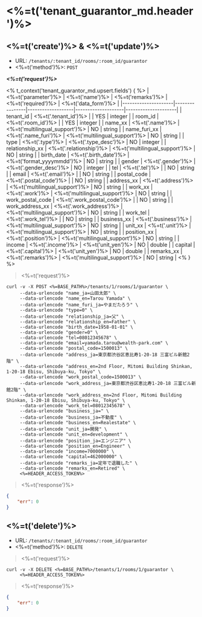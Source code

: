 # <%=t('tenant_guarantor_md.header')%>

## <%=t('create')%> & <%=t('update')%>

- URL: `/tenants/:tenant_id/rooms/:room_id/guarantor`
- <%=t('method')%>: `POST`

***<%=t('request')%>***

<% t_context('tenant_guarantor_md.upsert.fields') { %>
| <%=t('parameter')%> | <%=t('name')%> | <%=t('remarks')%> | <%=t('required')%> | <%=t('data_form')%> |
|---------------------|----------------|-------------------|--------------------|---------------------|
| tenant_id | <%=t('.tenant_id')%> | | YES | integer |
| room_id | <%=t('.room_id')%> | | YES | integer |
| name_xx | <%=t('.name')%> | <%=t('multilingual_support')%> | NO | string |
| name_furi_xx | <%=t('.name_furi')%> | <%=t('multilingual_support')%> | NO | string |
| type | <%=t('.type')%> | <%=t('.type_desc')%> | NO | integer |
| relationship_xx | <%=t('.relationship')%> | <%=t('multilingual_support')%> | NO | string |
| birth_date | <%=t('.birth_date')%> | <%=t('format_yyyymmdd')%> | NO | string |
| gender | <%=t('.gender')%> | <%=t('.gender_desc')%> | NO | integer |
| tel | <%=t('.tel')%> | | NO | string |
| email | <%=t('.email')%> | | NO | string |
| postal_code | <%=t('.postal_code')%> | | NO | string |
| address_xx | <%=t('.address')%> | <%=t('multilingual_support')%> | NO | string |
| work_xx | <%=t('.work')%> | <%=t('multilingual_support')%> | NO | string |
| work_postal_code | <%=t('.work_postal_code')%> | | NO | string |
| work_address_xx | <%=t('.work_address')%> | <%=t('multilingual_support')%> | NO | string |
| work_tel | <%=t('.work_tel')%> | | NO | string |
| business_xx | <%=t('.business')%> | <%=t('multilingual_support')%> | NO | string |
| unit_xx | <%=t('.unit')%> | <%=t('multilingual_support')%> | NO | string |
| position_xx | <%=t('.position')%> | <%=t('multilingual_support')%> | NO | string |
| income | <%=t('.income')%> | <%=t('unit_yen')%> | NO | double |
| capital | <%=t('.capital')%> | <%=t('unit_yen')%> | NO | double |
| remarks_xx | <%=t('.remarks')%> | <%=t('multilingual_support')%> | NO | string |
<% } %>

> <%=t('request')%>

```shell
curl -v -X POST <%=BASE_PATH%>/tenants/1/rooms/1/guarantor \
     --data-urlencode "name_ja=山田太郎" \
     --data-urlencode "name_en=Tarou Yamada" \
     --data-urlencode "name_furi_ja=やまだたろう" \
     --data-urlencode "type=0" \
     --data-urlencode "relationship_ja=父" \
     --data-urlencode "relationship_en=Father" \
     --data-urlencode "birth_date=1958-01-01" \
     --data-urlencode "gender=0" \
     --data-urlencode "tel=08012345678" \
     --data-urlencode "email=yamada.tarou@wealth-park.com" \
     --data-urlencode "postal_code=1500013" \
     --data-urlencode "address_ja=東京都渋谷区恵比寿1-20-18 三富ビル新館2階" \
     --data-urlencode "address_en=2nd Floor, Mitomi Building Shinkan, 1-20-18 Ebisu, Shibuya-ku, Tokyo" \
     --data-urlencode "work_postal_code=1500013" \
     --data-urlencode "work_address_ja=東京都渋谷区恵比寿1-20-18 三富ビル新館2階" \
     --data-urlencode "work_address_en=2nd Floor, Mitomi Building Shinkan, 1-20-18 Ebisu, Shibuya-ku, Tokyo" \
     --data-urlencode "work_tel=08012345678" \
     --data-urlencode "business_ja=" \
     --data-urlencode "business_ja=不動産" \
     --data-urlencode "business_en=Realestate" \
     --data-urlencode "unit_ja=開発" \
     --data-urlencode "unit_en=development" \
     --data-urlencode "position_ja=エンジニア" \
     --data-urlencode "position_en=Engineer" \
     --data-urlencode "income=7000000" \
     --data-urlencode "capital=462000000" \
     --data-urlencode "remarks_ja=定年で退職した" \
     --data-urlencode "remarks_en=Retired" \
     <%=HEADER_ACCESS_TOKEN%>
```

> <%=t('response')%>

```json
{
    "err": 0
}
```

## <%=t('delete')%>

- URL: `/tenants/:tenant_id/rooms/:room_id/guarantor`
- <%=t('method')%>: `DELETE`

> <%=t('request')%>

```shell
curl -v -X DELETE <%=BASE_PATH%>/tenants/1/rooms/1/guarantor \
     <%=HEADER_ACCESS_TOKEN%>
```

> <%=t('response')%>

```json
{
    "err": 0
}
